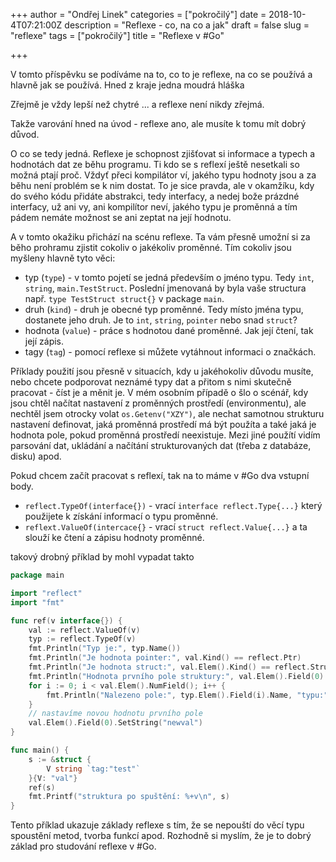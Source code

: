 +++
author = "Ondřej Linek"
categories = ["pokročilý"]
date = 2018-10-4T07:21:00Z
description = "Reflexe - co, na co a jak"
draft = false
slug = "reflexe"
tags = ["pokročilý"]
title = "Reflexe v #Go"

+++

V tomto příspěvku se podíváme na to, co to je reflexe, na co se používá a hlavně jak se používá. Hned z kraje jedna moudrá hláška

Zřejmě je vždy lepší než chytré ... a reflexe není nikdy zřejmá.

Takže varování hned na úvod - reflexe ano, ale musíte k tomu mít dobrý důvod.

O co se tedy jedná. Reflexe je schopnost zjišťovat si informace a typech a hodnotách dat ze běhu programu. Ti kdo se s reflexí ještě nesetkali so možná ptají proč. Vždyť přeci kompilátor ví, jakého typu hodnoty jsou a za běhu není problém se k nim dostat. To je sice pravda, ale v okamžíku, kdy do svého kódu přidáte abstrakci, tedy interfacy, a nedej bože prázdné interfacy, už ani vy, ani kompilítor neví, jakého typu je proměnná a tím pádem nemáte možnost se ani zeptat na její hodnotu.

A v tomto okažiku přichází na scénu reflexe. Ta vám přesně umožní si za běho prohramu zjistit cokoliv o jakékoliv proměnné. Tím cokoliv jsou myšleny hlavně tyto věci:

* typ (`type`) - v tomto pojetí se jedná především o jméno typu. Tedy `int`, `string`, `main.TestStruct`. Poslední jmenovaná by byla vaše structura např. `type TestStruct struct{}` v package `main`.
* druh (`kind`) - druh je obecné typ proměnné. Tedy místo jména typu, dostanete jeho druh. Je to `int`, `string`, `pointer` nebo snad `struct`?
* hodnota (`value`) - práce s hodnotou dané proměnné. Jak její čtení, tak její zápis.
* tagy (`tag`) - pomocí reflexe si můžete vytáhnout informaci o značkách.

Příklady použití jsou přesně v situacích, kdy u jakéhokoliv důvodu musíte, nebo chcete podporovat neznámé typy dat a přitom s nimi skutečně pracovat - číst je a měnit je. V mém osobním případě o šlo o scénář, kdy jsou chtěl načítat nastavení z proměnných prostředí (environmentu), ale nechtěl jsem otrocky volat `os.Getenv("XZY")`, ale nechat samotnou strukturu nastavení definovat, jaká proměnná prostředí má být použíta a také jaká je hodnota pole, pokud proměnná prostředí neexistuje. Mezi jiné použítí vidím parsování dat, ukládání a načítání strukturovaných dat (třeba z databáze, disku) apod.

Pokud chcem začít pracovat s reflexí, tak na to máme v #Go dva vstupní body.

* `reflect.TypeOf(interface{})` - vrací `interface reflect.Type{...}` který použijete k získání informací o typu proměnné.
* `reflext.ValueOf(intercace{}` - vrací `struct reflect.Value{...}` a ta slouží ke čtení a zápisu hodnoty proměnné.

takový drobný příklad by mohl vypadat takto

```go
package main

import "reflect"
import "fmt"

func ref(v interface{}) {
	val := reflect.ValueOf(v)
	typ := reflect.TypeOf(v)
	fmt.Println("Typ je:", typ.Name())
	fmt.Println("Je hodnota pointer:", val.Kind() == reflect.Ptr)
	fmt.Println("Je hodnota struct:", val.Elem().Kind() == reflect.Struct) // Elem() dereferencuje pointer
	fmt.Println("Hodnota prvního pole struktury:", val.Elem().Field(0).String())
	for i := 0; i < val.Elem().NumField(); i++ {
		fmt.Println("Nalezeno pole:", typ.Elem().Field(i).Name, "typu:", val.Elem().Field(i).Type().Name(), "s tagem:", typ.Elem().Field(i).Tag.Get("tag"))
	}
	// nastavíme novou hodnotu prvního pole 
	val.Elem().Field(0).SetString("newval")
}

func main() {
	s := &struct {
		V string `tag:"test"`
	}{V: "val"}
	ref(s)
	fmt.Printf("struktura po spuštění: %+v\n", s)
}
```

Tento příklad ukazuje základy reflexe s tím, že se nepouští do věcí typu spoustění metod, tvorba funkcí apod. Rozhodně si myslím, že je to dobrý základ pro studování reflexe v #Go.
